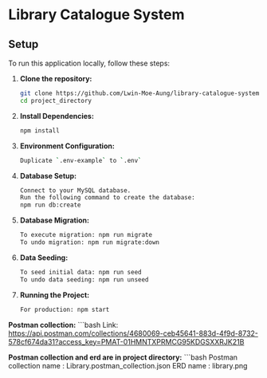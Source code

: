# Library Catalogue System
## Setup

To run this application locally, follow these steps:

1. **Clone the repository:**
   ```bash
   git clone https://github.com/Lwin-Moe-Aung/library-catalogue-system.git
   cd project_directory

2. **Install Dependencies:**
   ```bash
   npm install

3. **Environment Configuration:**
    ```bash
    Duplicate `.env-example` to `.env`
    

4. **Database Setup:**
    ```bash
    Connect to your MySQL database.
    Run the following command to create the database:
    npm run db:create

5. **Database Migration:**
    ```bash
    To execute migration: npm run migrate
    To undo migration: npm run migrate:down

6. **Data Seeding:**
    ```bash
    To seed initial data: npm run seed
    To undo data seeding: npm run unseed

7. **Running the Project:**
    ```bash
    For production: npm start


 **Postman collection:**
    ```bash
    Link: https://api.postman.com/collections/4680069-ceb45641-883d-4f9d-8732-578cf674da31?access_key=PMAT-01HMNTXPRMCG95KDGSXXRJK21B


 **Postman collection and erd are in project directory:**
    ```bash
    Postman collection name : Library.postman_collection.json
    ERD name : library.png
